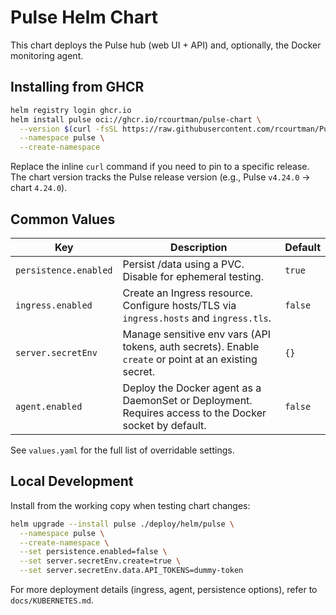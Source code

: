 # Pulse Helm Chart

This chart deploys the Pulse hub (web UI + API) and, optionally, the Docker monitoring agent.

## Installing from GHCR

```bash
helm registry login ghcr.io
helm install pulse oci://ghcr.io/rcourtman/pulse-chart \
  --version $(curl -fsSL https://raw.githubusercontent.com/rcourtman/Pulse/main/VERSION) \
  --namespace pulse \
  --create-namespace
```

Replace the inline `curl` command if you need to pin to a specific release. The chart version tracks the Pulse release version (e.g., Pulse `v4.24.0` → chart `4.24.0`).

## Common Values

| Key | Description | Default |
| --- | --- | --- |
| `persistence.enabled` | Persist /data using a PVC. Disable for ephemeral testing. | `true` |
| `ingress.enabled` | Create an Ingress resource. Configure hosts/TLS via `ingress.hosts` and `ingress.tls`. | `false` |
| `server.secretEnv` | Manage sensitive env vars (API tokens, auth secrets). Enable `create` or point at an existing secret. | `{}` |
| `agent.enabled` | Deploy the Docker agent as a DaemonSet or Deployment. Requires access to the Docker socket by default. | `false` |

See `values.yaml` for the full list of overridable settings.

## Local Development

Install from the working copy when testing chart changes:

```bash
helm upgrade --install pulse ./deploy/helm/pulse \
  --namespace pulse \
  --create-namespace \
  --set persistence.enabled=false \
  --set server.secretEnv.create=true \
  --set server.secretEnv.data.API_TOKENS=dummy-token
```

For more deployment details (ingress, agent, persistence options), refer to `docs/KUBERNETES.md`.
